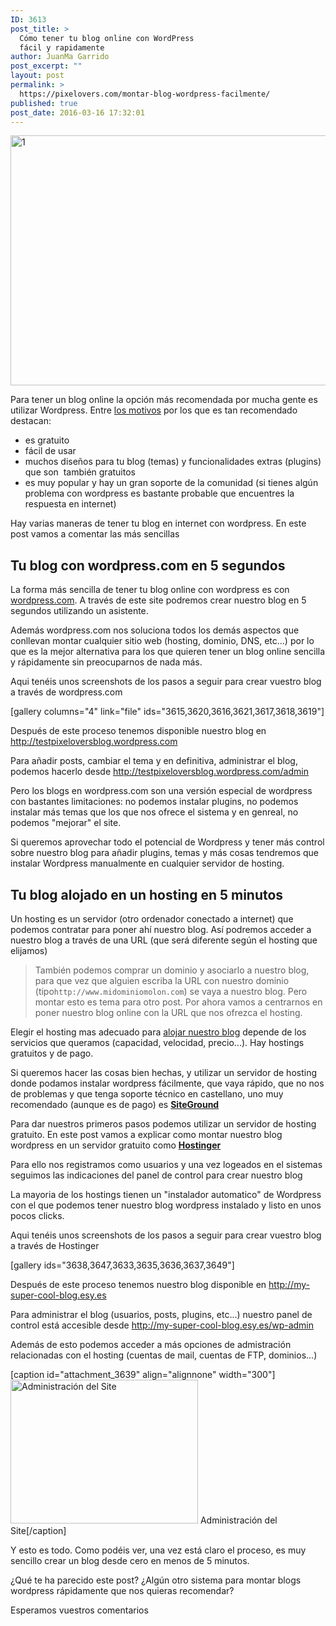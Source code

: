 ```yaml
---
ID: 3613
post_title: >
  Cómo tener tu blog online con WordPress
  fácil y rapidamente
author: JuanMa Garrido
post_excerpt: ""
layout: post
permalink: >
  https://pixelovers.com/montar-blog-wordpress-facilmente/
published: true
post_date: 2016-03-16 17:32:01
---
```

<a href="http://pixelovers.com/app/uploads/sites/7/2016/03/1.png" rel="attachment wp-att-3640"><img class="alignnone size-full wp-image-3640" src="http://pixelovers.com/app/uploads/sites/7/2016/03/1.png" alt="1" width="650" height="400" /></a>

Para tener un blog online la opción más recomendada por mucha gente es utilizar Wordpress. Entre <a href="http://www.40defiebre.com/por-que-usar-wordpress/" target="_blank">los motivos</a> por los que es tan recomendado destacan:

<ul>
    <li>es gratuito</li>
    <li>fácil de usar</li>
    <li>muchos diseños para tu blog (temas) y funcionalidades extras (plugins) que son  también gratuitos</li>
    <li>es muy popular y hay un gran soporte de la comunidad (si tienes algún problema con wordpress es bastante probable que encuentres la respuesta en internet)</li>
</ul>

Hay varias maneras de tener tu blog en internet con wordpress. En este post vamos a comentar las más sencillas<!--more-->

<h2>Tu blog con wordpress.com en 5 segundos</h2>

La forma más sencilla de tener tu blog online con wordpress es con <a href="https://es.wordpress.com/" target="_blank">wordpress.com</a>. A través de este site podremos crear nuestro blog en 5 segundos utilizando un asistente.

Además wordpress.com nos soluciona todos los demás aspectos que conllevan montar cualquier sitio web (hosting, dominio, DNS, etc...) por lo que es la mejor alternativa para los que quieren tener un blog online sencilla y rápidamente sin preocuparnos de nada más.

Aqui tenéis unos screenshots de los pasos a seguir para crear vuestro blog a través de wordpress.com

[gallery columns="4" link="file" ids="3615,3620,3616,3621,3617,3618,3619"]

Después de este proceso tenemos disponible nuestro blog en <a href="http://testpixeloversblog.wordpress.com" target="_blank">http://testpixeloversblog.wordpress.com</a>

Para añadir posts, cambiar el tema y en definitiva, administrar el blog, podemos hacerlo desde <a href="http://testpixeloversblog.wordpress.com/admin" target="_blank">http://testpixeloversblog.wordpress.com/admin</a>

Pero los blogs en wordpress.com son una versión especial de wordpress con bastantes limitaciones: no podemos instalar plugins, no podemos instalar más temas que los que nos ofrece el sistema y en genreal, no podemos "mejorar" el site.

Si queremos aprovechar todo el potencial de Wordpress y tener más control sobre nuestro blog para añadir plugins, temas y más cosas tendremos que instalar Wordpress manualmente en cualquier servidor de hosting.

<h2>Tu blog alojado en un hosting en 5 minutos</h2>

Un hosting es un servidor (otro ordenador conectado a internet) que podemos contratar para poner ahí nuestro blog. Así podremos acceder a nuestro blog a través de una URL (que será diferente según el hosting que elijamos)

<blockquote>También podemos comprar un dominio y asociarlo a nuestro blog, para que vez que alguien escriba la URL con nuestro dominio (tipo<code>http://www.midominiomolon.com</code>) se vaya a nuestro blog. Pero montar esto es tema para otro post. Por ahora vamos a centrarnos en poner nuestro blog online con la URL que nos ofrezca el hosting.</blockquote>

Elegir el hosting mas adecuado para <a href="https://es.wikipedia.org/wiki/Alojamiento_web" target="_blank">alojar nuestro blog</a> depende de los servicios que queramos (capacidad, velocidad, precio...). Hay hostings gratuitos y de pago.

Si queremos hacer las cosas bien hechas, y utilizar un servidor de hosting donde podamos instalar wordpress fácilmente, que vaya rápido, que no nos de problemas y que tenga soporte técnico en castellano, uno muy recomendado (aunque es de pago) es <a href="https://www.siteground.com/"><b>SiteGround</b></a>

Para dar nuestros primeros pasos podemos utilizar un servidor de hosting gratuito. En este post vamos a explicar como montar nuestro blog wordpress en un servidor gratuito como <strong><a href="http://pixelovers.com/ir/hostinger" target="_blank">Hostinger</a></strong>

Para ello nos registramos como usuarios y una vez logeados en el sistemas seguimos las indicaciones del panel de control para crear nuestro blog

La mayoria de los hostings tienen un "instalador automatico" de Wordpress con el que podemos tener nuestro blog wordpress instalado y listo en unos pocos clicks.

Aqui tenéis unos screenshots de los pasos a seguir para crear vuestro blog a través de Hostinger

[gallery ids="3638,3647,3633,3635,3636,3637,3649"]

Después de este proceso tenemos nuestro blog disponible en <a href="http://my-super-cool-blog.esy.es" target="_blank">http://my-super-cool-blog.esy.es</a>

Para administrar el blog (usuarios, posts, plugins, etc...) nuestro panel de control está accesible desde <a href="http://my-super-cool-blog.esy.es/wp-admin" target="_blank">http://my-super-cool-blog.esy.es/wp-admin</a>

Además de esto podemos acceder a más opciones de admistración relacionadas con el hosting (cuentas de mail, cuentas de FTP, dominios...)

[caption id="attachment_3639" align="alignnone" width="300"]<a href="http://pixelovers.com/app/uploads/sites/7/2016/03/Captura-de-pantalla-2016-03-16-a-las-16.39.22.png" rel="attachment wp-att-3639"><img class="wp-image-3639 size-medium" src="http://pixelovers.com/app/uploads/sites/7/2016/03/Captura-de-pantalla-2016-03-16-a-las-16.39.22-300x230.png" alt="Administración del Site" width="300" height="230" /></a> Administración del Site[/caption]

Y esto es todo. Como podéis ver, una vez está claro el proceso, es muy sencillo crear un blog desde cero en menos de 5 minutos.

¿Qué te ha parecido este post? ¿Algún otro sistema para montar blogs wordpress rápidamente que nos quieras recomendar?

Esperamos vuestros comentarios
